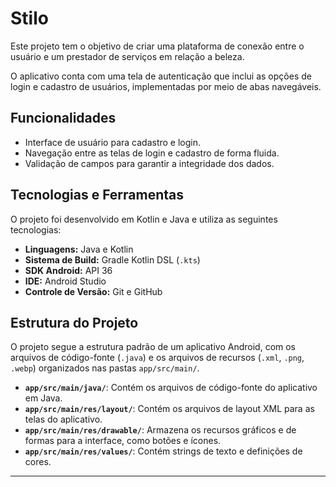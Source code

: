 # Stilo

Este projeto tem o objetivo de criar uma plataforma de conexão entre o usuário e um prestador de serviços em relação a beleza.

O aplicativo conta com uma tela de autenticação que inclui as opções de login e cadastro de usuários, implementadas por meio de abas navegáveis.

## Funcionalidades
-   Interface de usuário para cadastro e login.
-   Navegação entre as telas de login e cadastro de forma fluida.
-   Validação de campos para garantir a integridade dos dados.

## Tecnologias e Ferramentas

O projeto foi desenvolvido em Kotlin e Java e utiliza as seguintes tecnologias:

-   **Linguagens:** Java e Kotlin
-   **Sistema de Build:** Gradle Kotlin DSL (`.kts`)
-   **SDK Android:** API 36
-   **IDE:** Android Studio
-   **Controle de Versão:** Git e GitHub

## Estrutura do Projeto

O projeto segue a estrutura padrão de um aplicativo Android, com os arquivos de código-fonte (`.java`) e os arquivos de recursos (`.xml`, `.png`, `.webp`) organizados nas pastas `app/src/main/`.

-   **`app/src/main/java/`**: Contém os arquivos de código-fonte do aplicativo em Java.
-   **`app/src/main/res/layout/`**: Contém os arquivos de layout XML para as telas do aplicativo.
-   **`app/src/main/res/drawable/`**: Armazena os recursos gráficos e de formas para a interface, como botões e ícones.
-   **`app/src/main/res/values/`**: Contém strings de texto e definições de cores.

---

